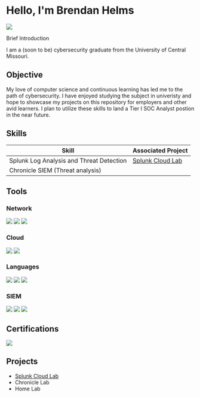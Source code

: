 # Hello, I'm Brendan Helms
<a href="https://www.linkedin.com/in/brendan-helms"><img src="https://img.shields.io/badge/-LinkedIn-0072b1?&style=for-the-badge&logo=linkedin&logoColor=white" /></a>

Brief Introduction

I am a (soon to be) cybersecurity graduate from the University of Central Missouri.

## Objective

My love of computer science and continuous learning has led me to the path of cybersecurity. I have enjoyed studying the subject in univeristy and hope
to showcase my projects on this repository for employers and other avid learners. I plan to utilize these skills to land a Tier I SOC Analyst postion in
the near future.

## Skills

| Skill                                         | Associated Project         |
|-----------------------------------------------|----------------------------|
| Splunk Log Analysis and Threat Detection      | <a href="https://github.com/BHelmss/Splunk-Cloud-Lab">Splunk Cloud Lab</a>|
| Chronicle SIEM (Threat analysis)              | |

## Tools

### Network
<div>
    <img src="https://img.shields.io/badge/-Wireshark-1679A7?&style=for-the-badge&logo=Wireshark&logoColor=white" />
    <img src="https://img.shields.io/badge/-Suricata-EF3B2D?&style=for-the-badge&logo=Suricata&logoColor=white" />
    <img src="https://img.shields.io/badge/-Samba-009e73?&style=for-the-badge&logo=Samba&logoColor=white" />
</div>

### Cloud
<div>
    <img src="https://img.shields.io/badge/-AWS-232F3E?&style=for-the-badge&logo=Amazon-AWS&logoColor=white" />
    <img src="https://img.shields.io/badge/-Google%20Cloud-4285F4?&style=for-the-badge&logo=Google-Cloud&logoColor=white" />
</div>

### Languages
<div>
    <img src="https://img.shields.io/badge/-Java-007396?&style=for-the-badge&logo=java&logoColor=white" />
    <img src="https://img.shields.io/badge/-Python-3776AB?&style=for-the-badge&logo=python&logoColor=white" />
    <img src="https://img.shields.io/badge/-SQL-4479A1?&style=for-the-badge&logo=database&logoColor=white" />

</div>

### SIEM
<div>
    <img src="https://img.shields.io/badge/-Splunk-000000?&style=for-the-badge&logo=Splunk&logoColor=white" />
    <img src="https://img.shields.io/badge/-Chronicle-4285F4?&style=for-the-badge&logo=Google&logoColor=white" />
    <img src="https://img.shields.io/badge/-Elastic-005571?&style=for-the-badge&logo=Elastic&logoColor=white" />
</div>

## Certifications
<div>
<img src="https://img.shields.io/badge/-Google%20Cybersecurity%20Certificate-4285F4?&style=for-the-badge&logo=Google&logoColor=white" />
</div>

## Projects
- <a href="https://github.com/BHelmss/Splunk-Cloud-Lab">Splunk Cloud Lab</a>
- Chronicle Lab
- Home Lab
